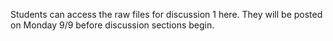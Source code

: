 Students can access the raw files for discussion 1 here. They will be posted on Monday 9/9 before discussion sections begin.
